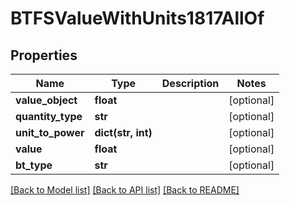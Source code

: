 # BTFSValueWithUnits1817AllOf

## Properties
Name | Type | Description | Notes
------------ | ------------- | ------------- | -------------
**value_object** | **float** |  | [optional] 
**quantity_type** | **str** |  | [optional] 
**unit_to_power** | **dict(str, int)** |  | [optional] 
**value** | **float** |  | [optional] 
**bt_type** | **str** |  | [optional] 

[[Back to Model list]](../README.md#documentation-for-models) [[Back to API list]](../README.md#documentation-for-api-endpoints) [[Back to README]](../README.md)


